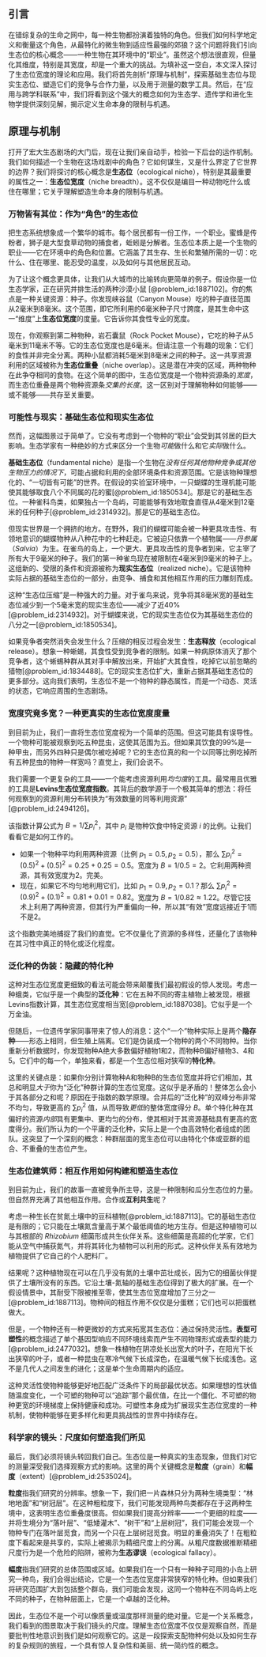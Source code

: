 ## 引言
在错综复杂的生命之网中，每一种生物都扮演着独特的角色。但我们如何科学地定义和衡量这个角色，从最特化的微生物到适应性最强的郊狼？这个问题将我们引向生态位的核心概念——一种生物在其环境中的“职业”。虽然这个想法很直观，但量化其维度，特别是其宽度，却是一个重大的挑战。为填补这一空白，本文深入探讨了生态位宽度的理论和应用。我们将首先剖析“原理与机制”，探索基础生态位与现实生态位、塑造它们的竞争与合作力量，以及用于测量的数学工具。然后，在“应用与跨学科联系”中，我们将看到这个强大的概念如何为生态学、遗传学和进化生物学提供深刻见解，揭示定义生命本身的限制与机遇。

## 原理与机制

打开了宏大生态剧场的大门后，现在让我们亲自动手，检验一下后台的运作机制。我们如何描述一个生物在这场戏剧中的角色？它如何谋生，又是什么界定了它世界的边界？我们将探讨的核心概念是**生态位**（ecological niche），特别是其最重要的属性之一：**生态位宽度**（niche breadth）。这不仅仅是编目一种动物吃什么或住在哪里；它关乎理解塑造生命本身的限制与机遇。

### 万物皆有其位：作为“角色”的生态位

把生态系统想象成一个繁华的城市。每个居民都有一份工作，一个职业。蜜蜂是传粉者，狮子是大型食草动物的捕食者，蚯蚓是分解者。生态位本质上是一个生物的职业——它在环境中的角色和位置。它涵盖了其生存、生长和繁殖所需的一切：吃什么、住在哪里、能忍受的温度，以及如何与其他居民互动。

为了让这个概念更具体，让我们从大城市的比喻转向更简单的例子。假设你是一位生态学家，正在研究并排生活的两种沙漠小鼠 [@problem_id:1887102]。你的焦点是一种关键资源：种子。你发现峡谷鼠（Canyon Mouse）吃的种子直径范围从2毫米到8毫米。这个范围，即它所利用的6毫米种子尺寸跨度，是其生命中这一“维度”上**生态位宽度**的度量。它告诉你其食性专业的宽度。

现在，你观察到第二种物种，岩石囊鼠（Rock Pocket Mouse），它吃的种子从5毫米到11毫米不等。它的生态位宽度也是6毫米。但请注意一个有趣的现象：它们的食性并非完全分离。两种小鼠都消耗5毫米到8毫米之间的种子。这一共享资源利用的区域被称为**生态位重叠**（niche overlap）。这是潜在冲突的区域，两种物种在此争夺相同的食物。在这个简单的图中，生态位宽度是一个物种资源条的*宽度*，而生态位重叠是两个物种资源条*交集的长度*。这一区别对于理解物种如何能够——或不能够——共存至关重要。

### 可能性与现实：基础生态位和现实生态位

然而，这幅图景过于简单了。它没有考虑到一个物种的“职业”会受到其邻居的巨大影响。生态学家有一种绝妙的方式来区分一个生物*可能*做什么和它*实际*做什么。

**基础生态位**（fundamental niche）是指一个生物在*没有任何其他物种竞争或其他生物压力的情况下*，可能占据和利用的全部环境条件和资源范围。它是该物种理想化的、“一切皆有可能”的世界。在假设的实验室环境中，一只蝴蝶的生理机能可能使其能够取食八个不同属的花的蜜[@problem_id:1850534]。那是它的基础生态位。一种雀科鸟类，如果独占一个岛屿，可能能够有效地取食直径从4毫米到12毫米的任何种子[@problem_id:2314932]。那是它的基础生态位。

但现实世界是一个拥挤的地方。在野外，我们的蝴蝶可能会被一种更具攻击性、有领地意识的蝴蝶物种从八种花中的七种赶走。它被迫只依靠一个植物属——*丹参属*（*Salvia*）为生。在雀鸟的岛上，一个更大、更具攻击性的竞争者到来，它主宰了所有大于9毫米的种子。我们的第一种雀鸟现在被限制在4毫米到9毫米的种子上。这组新的、受限的条件和资源被称为**现实生态位**（realized niche）。它是该物种实际占据的基础生态位的一部分，由竞争、捕食和其他相互作用的压力雕刻而成。

这种“生态位压缩”是一种强大的力量。对于雀鸟来说，竞争将其8毫米宽的基础生态位减少到一个5毫米宽的现实生态位——减少了近40% [@problem_id:2314932]。对于蝴蝶来说，它的现实生态位仅为其基础生态位的八分之一[@problem_id:1850534]。

如果竞争者突然消失会发生什么？压缩的相反过程会发生：**生态释放**（ecological release）。想象一种蜥蜴，其食性受到竞争者的限制。如果一种病原体消灭了那个竞争者，这个蜥蜴种群从其对手中解放出来，开始扩大其食性，吃掉它以前忽略的猎物[@problem_id:1834488]。它的现实生态位扩大，重新占据其基础生态位的更多部分。这向我们表明，生态位不是一个物种的静态属性，而是一个动态、灵活的状态，它响应周围的生态剧场。

### 宽度究竟多宽？一种更真实的生态位宽度度量

到目前为止，我们一直将生态位宽度视为一个简单的范围。但这可能具有误导性。一个物种可能被观察到吃五种昆虫，这使其范围为五。但如果其饮食的99%是一种甲虫，而另外四种只是偶尔被吃掉呢？它的生态位真的和一个以同等比例吃掉所有五种昆虫的物种一样宽吗？直觉上，我们会说不。

我们需要一个更复杂的工具——一个能考虑资源利用*均匀度*的工具。最常用且优雅的工具是**Levins生态位宽度指数**。其背后的数学源于一个极其简单的想法：将任何观察到的资源利用分布转换为“有效数量的同等利用资源” [@problem_id:2494126]。

该指数计算公式为 $B = 1 / \sum p_i^2$，其中 $p_i$ 是物种饮食中特定资源 $i$ 的比例。让我们看看它是如何工作的。
- 如果一个物种平均利用两种资源（比例 $p_1=0.5, p_2=0.5$），那么 $\sum p_i^2 = (0.5)^2 + (0.5)^2 = 0.25 + 0.25 = 0.5$。宽度为 $B = 1/0.5 = 2$。它利用两种资源，其有效宽度为2。完美。
- 现在，如果它不均匀地利用它们，比如 $p_1=0.9, p_2=0.1$？那么 $\sum p_i^2 = (0.9)^2 + (0.1)^2 = 0.81 + 0.01 = 0.82$。宽度为 $B = 1/0.82 \approx 1.22$。尽管它技术上利用了两种资源，但其行为严重偏向一种，所以其“有效”宽度远接近于1而不是2。

这个指数完美地捕捉了我们的直觉。它不仅量化了资源的多样性，还量化了该物种在其习性中真正的特化或泛化程度。

### 泛化种的伪装：隐藏的特化种

这种对生态位宽度更细致的看法可能会带来颠覆我们最初假设的惊人发现。考虑一种蛾类，它似乎是一个典型的**泛化种**：它在五种不同的寄主植物上被发现，根据Levins指数计算，其生态位宽度相当宽[@problem_id:1887038]。它似乎是一个万金油。

但随后，一位遗传学家同事带来了惊人的消息：这个“一个”物种实际上是两个**隐存种**——形态上相同，但生殖上隔离。它们是伪装成一个物种的两个不同物种。当你重新分析数据时，你发现物种A绝大多数偏好植物1和2，而物种B偏好植物3、4和5。它们中的每一个，单独来看，都是一个生态位相对狭窄的**特化种**。

这里的关键点是：如果你分别计算物种A和物种B的生态位宽度并将它们相加，其总和明显*大于*你为“泛化”种群计算的生态位宽度。这似乎是矛盾的！整体怎么会小于其各部分之和呢？原因在于指数的数学原理。合并后的“泛化种”的双峰分布非常不均匀，导致更高的 $\sum p_i^2$ 值，从而导致*更低*的整体宽度得分 $B$。单个特化种在其偏好的资源*内部*具有更集中、更均匀的分布，使其相对于其资源基础具有更高的宽度得分。我们所认为的一个平庸的泛化种，实际上是一个由高效特化者组成的团队。这突显了一个深刻的概念：种群层面的宽生态位可以由特化个体或亚群的组合、不重叠的生态位产生。

### 生态位建筑师：相互作用如何构建和塑造生态位

到目前为止，我们的故事一直被竞争所主导，这是一种限制和瓜分生态位的力量。但自然界充满了其他相互作用。合作或**互利共生**呢？

考虑一种生长在贫氮土壤中的豆科植物[@problem_id:1887113]。它的基础生态位是有限的；它只能在土壤氮含量高于某个最低阈值的地方生存。但是这种植物可以与其根部的 *Rhizobium* 细菌形成共生伙伴关系。这些细菌是高超的化学家，它们能从空气中捕获氮气，并将其转化为植物可以利用的形式。这种伙伴关系有效地为植物提供了它自己的个人肥料厂。

结果呢？这种植物现在可以在几乎没有氮的土壤中茁壮成长，因为它的细菌伙伴提供了土壤所没有的东西。它沿土壤-氮轴的基础生态位得到了极大的扩展。在一个假设情景中，其耐受下限被推至零，使其生态位宽度增加了三分之一[@problem_id:1887113]。物种间的相互作用不仅仅是分蛋糕；它们也可以把蛋糕做大。

但是，一个物种还有一种更微妙的方式来拓宽其生态位：通过保持灵活性。**表型可塑性**的概念描述了单个基因型响应不同环境线索而产生不同物理形式或表型的能力[@problem_id:2477032]。想象一株植物在阴凉处长出宽大的叶子，在阳光下长出狭窄的叶子，或者一种昆虫在寒冷气候下长成深色，在温暖气候下长成浅色。这不是几代人之间发生的进化；这是单个生命周期内的适应。

这种灵活性使物种能够更好地匹配广泛条件下的局部最优状态。如果理想的性状值随温度变化，一个可塑的物种可以“追踪”那个最优值，在比一个僵化、不可塑的物种更宽的环境梯度上保持健康和成功。可塑性本身成为扩展现实生态位宽度的一种机制，使物种能够在更多样化和更具挑战性的世界中持续存在。

### 科学家的镜头：尺度如何塑造我们所见

最后，我们必须将镜头转回我们自己。生态位是一种真实的生态现象，但我们对它的测量深受我们选择观察方式的影响。这里的两个关键概念是**粒度**（grain）和**幅度**（extent）[@problem_id:2535024]。

**粒度**指我们研究的分辨率。想象一下，我们把一片森林只分为两种生境类型：“林地地面”和“树冠层”。在这种粗粒度下，我们可能发现两种鸟类都存在于这两种生境中，这表明生态位重叠度很高。但如果我们提高分辨率——一个更细的粒度——并将生境分为“落叶层”、“低矮灌木”、“树干”和“上层树冠”，我们可能会发现一个物种专门在落叶层觅食，而另一个只在上层树冠觅食。明显的重叠消失了！在粗粒度下看起来是共享的，实际上被揭示为精细尺度上的分离。从粗尺度数据推断精细尺度行为是一个危险的陷阱，被称为**生态谬误**（ecological fallacy）。

**幅度**指我们研究的总体范围或区域。如果我们在一个只有一种种子可用的小岛上研究一种鸟，我们会得出结论，它是一个生态位宽度非常狭窄的特化种。但如果我们将研究范围扩大到包括整个群岛，我们可能会发现，这同一个物种在不同岛屿上吃不同的种子，在物种层面上，它是一个卓越的泛化种。

因此，生态位不是一个可以像质量或温度那样测量的绝对量。它是一个关系概念，我们看到的图景取决于我们镜头的尺度。理解生态位宽度不仅仅是观察自然，而是要批判性地意识到我们是如何观察它的。这是一段探索支配物种何处以及如何生存的复杂规则的旅程，一个具有惊人复杂性和美丽、统一简约性的概念。

